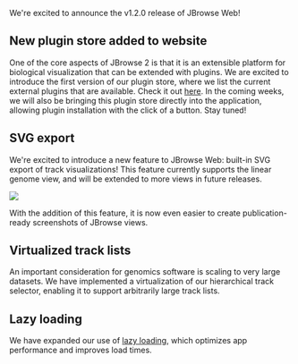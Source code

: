 We're excited to announce the v1.2.0 release of JBrowse Web!

## New plugin store added to website

One of the core aspects of JBrowse 2 is that it is an extensible
platform for biological visualization that can be extended with
plugins. We are excited to introduce the first version of our
plugin store, where we list the current external plugins that
are available. Check it out [here](https://jbrowse.org/jb2/plugin_store).
In the coming weeks, we will also be bringing this plugin store directly
into the application, allowing plugin installation with the click of a button.
Stay tuned!

## SVG export

We're excited to introduce a new feature to JBrowse Web: built-in
SVG export of track visualizations! This feature currently supports
the linear genome view, and will be extended to more views in future
releases.

![](https://raw.githubusercontent.com/cmdcolin/jb2export/master/img/1.png)

With the addition of this feature, it is now even easier to create
publication-ready screenshots of JBrowse views.

## Virtualized track lists

An important consideration for genomics software is scaling to very large
datasets. We have implemented a virtualization of our hierarchical track
selector, enabling it to support arbitrarily large track lists.

## Lazy loading

We have expanded our use of [lazy loading](https://reactjs.org/docs/code-splitting.html#reactlazy), which optimizes app performance and
improves load times.
